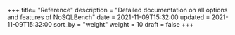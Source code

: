 +++
title= "Reference"
description = "Detailed documentation on all options and features of NoSQLBench"
date = 2021-11-09T15:32:00
updated = 2021-11-09T15:32:00
sort_by = "weight"
weight = 10
draft = false
+++
